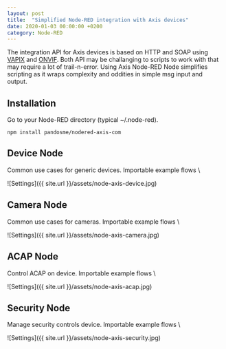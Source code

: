 ```yaml
---
layout: post
title:  "Simplified Node-RED integration with Axis devices"
date: 2020-01-03 00:00:00 +0200
category: Node-RED
---
```


The integration API for Axis devices is based on HTTP and SOAP using [VAPIX](https://www.axis.com/vapix-library/) and [ONVIF](https://www.onvif.org/). 
Both API may be challanging to scripts to work with that may require a lot of trail-n-error.  Using Axis Node-RED Node simplifies scripting
as it wraps complexity and oddities in simple msg input and output.

## Installation
Go to your Node-RED directory (typical ~/.node-red).
```
npm install pandosme/nodered-axis-com
```

## Device Node
Common use cases for generic devices.  Importable example flows \ 

![Settings]({{ site.url }}/assets/node-axis-device.jpg)

## Camera Node
Common use cases for cameras.  Importable example flows \

![Settings]({{ site.url }}/assets/node-axis-camera.jpg)

## ACAP Node
Control ACAP on device.  Importable example flows \

![Settings]({{ site.url }}/assets/node-axis-acap.jpg)

## Security Node
Manage security controls device.  Importable example flows \

![Settings]({{ site.url }}/assets/node-axis-security.jpg)

